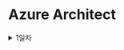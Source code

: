 # Azure Architect

<details><summary>1일차</summary>

<div markdown="1">

# Azure 프리티어 계정

- 강의 정리는 아니고 한달동안 200 크레딧을 주고 1년 프리 티어인데 학생 계정으로 하면 따로 100크레딧 1년짜리를 추가로 주고 프리 티어 사용량도 또 더 준다.

- 학생 계정은 Azure 내에서 Education 서비스를 들어가서 그 안에서 사용한다.

# Azure 지오그래피

- 지오그래피 -> Regional Pair -> Region -> AZ

- Regional Pair가 AWS 리전과 같은 범위인 것 같고 Korea Region Pair가 있다. 그 안에 복수의 Region이 있고 그 안에 복수의 AZ가 있다.

- 복수의 Region은 하나는 Sub로 있고 백업 용도로 쓰이는 듯 하다.

- Korea Central(서울), Korea South(부산)

- 그럼 Regional Pair는 단순히 계층을 하나 더 추가한 개념으로 보는 것이 맞을 것 같다.

# Azure 구독, 리소스 그룹, 리소스

- 리소스 그룹을 삭제하면 그 안에 있는 리소스도 한번에 삭제되므로 리소스 라이프 사이클 관리가 용이하다.

- ![image](qBCOrWlnMaCYQtVbbo8hD-ibUSFkvF3Fbg.png)

- https://support.bespinglobal.com/ko/support/solutions/articles/73000544876--azure-azure%EC%9D%98-%EA%B5%AC%EB%8F%85-%EA%B0%9C%EB%85%90%EC%9C%BC%EB%A1%9C-%EC%95%8C%EC%95%84%EB%B3%B4%EB%8A%94-%EB%A6%AC%EC%86%8C%EC%8A%A4-%EA%B4%80%EB%A6%AC

- 일단 간단하게는 리소스 그룹을 만들어서 그 안에 리소스를 운영하면 된다.

# Azure Network Service (Azure Virtual Network)

- Azure Vnet은 AWS VPC와 같은 개념이다.

- Vnet은 구독 -> 리소스 그룹에 생성된다. 구독을 선택하고 그 구독 안에 리소스 그룹을 선택해서 그 안에 Vnet을 생성한다.

- Azure Bastion, Azure Firewall, Azure DDoS 사용 옵션을 체크할 수 있다.

- Azire NSG(Network Security Group) - AWS NACL과 비슷한 네트워크 보안 리소스이다. 우선순위, 허용, 거부 규칙이 있다.

- 그 다음 네트워크의 IP 대역과 서브넷을 구성한다. 서브넷에 가용 영역 선택이 없고 퍼블릭 서브넷, 프라이빗 서브넷을 결정하는 것도 옵션을 체크하면 된다.

# DNS 영역

- AWS Route 53의 호스팅 영역과 동일하다.

- 생성할 리소스 그룹을 명시하고 아래 이름 항목에 사용할 도메인을 입력한다.

- 구매한 도메인 회사의 내 도메인 설정에 Azure DNS의 네임 서버를 입력한다.

- 네임 서버 정보를 확인하기 위해 `nslookup -type=ns [도메인]`을 사용해서 확인한다.

- 이후 똑같이 리소스를 생성하고 레코드를 기입해서 부여하면 된다.

- 별칭의 활용도 똑같이 가능하다. Azure의 별칭은 VM 인스턴스에 부여된 Public IP도 가리킬 수 있다.

# Azure VM

- EC2같은 서버 인스턴스를 의미한다.

- 템플릿(AMI)에 기반한 생성도 똑같이 가능하다.

- 서브넷은 가용 영역을 정하지 않았지만 서버를 생성할 때는 가용 영역을 선택한다.

- 보안 유형에서 신뢰할 수 있는 VM은 VM에 몇가지 보안 관련 툴이 설치된다는 것 같다.

- VM의 Default User는 `azureuser`이다.

- 이미지는 CentOS-based - 무료, Ubuntu 20.xx - 무료, 그외 여러 Windows - 무료

- 스팟 인스턴스 처럼 Azure Spot이라는 할인 옵션이 있는데 VM을 생성할때 선택할 수 있다.

- 키 페어를 생성하거나 할당할 수 있다. 다른 클라우드에서는 권장되지 않지만 암호를 통한 SSH도 선택지가 있다.

- VM 이미지 중에 리눅스도 Minimal이 아닌 경우가 있는 것 같다. Minimal인지 GUI인지 확인하자.

- 이미 생성된 NSG를 선택하려면 네트워크 인터페이스에서 고급을 선택해서 NSG를 적용하면 된다.

## Private vs Public

- AWS처럼 엄격한 구분이 아니라 공인 IP를 부여 할지 말지로 단순히 결정해서 임의로 나누는 듯 하다.

## 권장 경고 규칙 설정

- SNS + CloudWatch를 옵션 체크 하나로 설정할 수 있다. 이건 큰 장점으로 보인다. 임계값 설정과 메일 알림 가능

## 부트 진단

- 속도가 좀 느려지는데 이 부분을 고려해서 할지말지 결정하는 듯 하다. 빨라야 하면 체크 x

## 사용자 지정 데이터 및 Cloud-init

- AWS EC2의 User Data와 동일하다. 인스턴스 시작할 때 스크립트를 실행한다.

# Azure Disk Storage

- VM에 붙는 기본 블록 스토리지 디스크이다.

- 디스크에 데이터를 암호화해서 읽고 쓰는 옵션이 있고 그 암호화와 관련된 키를 설정할 수 있다.

- 추가 디스크를 생성할 수 있는데 VM의 디스크 항목에서 바로 추가가 가능하다.

- 추가 디스크를 공유 속성을 부여해서 생성할 수도 있는데 이 디스크를 여러 VM이 공유 파일 시스템처럼 동시에 마운트된 상태로 사용할 수 있다. Azure만의 서비스이다.

- VM안에서 lsblk 명령어를 사용하면 OS가 설치된 루트 볼륨 sda 외에 sdb라는 이름의 서비스 디스크가 있고 추가 디스크를 설정했다면 추가 디스크도 확인할 수 있다.

# 할당량

- Azure에서 AWS에서 EIP가 5개로 한정되는 것과 같이 할당량이라는 항목에서 리소스 할당량(제한)을 확인할 수 있다.

- Azure는 공인 IP가 기본적으로 3개가 상한선이다.

# NSG

- NSG는 NACL과 같이 동작하는 보안 그룹으로 인스턴스에 적용된다.

- 기본값이 내부 인바운드는 모두 허용이므로 ICMP를 허용하지 않더라도 같은 NSG를 적용한 VM끼리는 서로 ping이 나간다.

# Windows 가상 디스크

- 윈도우 PC에서 생성한 가상 디스크를 Azure Windows Server VM에 마운트 시킬 수 있다.

# 부하 분산 장치

- 로드밸런서를 의미한다.

- 인터넷 경계와 내부처럼 공개와 내부로 설정해서 생성할 수 있다.

- 생성 과정은 조금 더 직관적이다.

- l4를 외부로 설정했으니 할당할 공인 IP를 설정하고 백엔드 풀을 형성하는데 그 안에 담길 VM을 선택한다.

- 그다음 직접 인바운드, 아웃바운드 룰을 설정한다. 부하 분산 규칙에 로드밸런서가 트래픽을 받을 리스너를 설정하고 백엔드 풀에서 받을 포트를 설정한다.

- 인바운드 NAT 규칙은 LB의 IP에 포트를 명시해서 접속하면 그 포트를 맵핑된 포트로 포워딩하는 기능이다.

- `123.123.123.123:8080`으로 LB에 접속하면 뒷단 VM의 `10.0.0.0/8080`으로 한다는건가? 아니면 다르게도 할 수 있는건가

- 아웃바운드 규칙은 아래 SNAT랑 비슷한 의미인 듯 하다.

- 기본 규칙이 RR은 아닌 듯 하다. 해시 방식이라고 한다.

## 상태 프로브

- 상태 검사를 하는 개체로 명시된 내용을 저장한다.

- LB 부하 분산 규칙에서 그 개체를 선택한다.

## 아웃바운드 SNAT 옵션

- 로드밸런서와 연결된 백엔드 풀의 VM에서 외부로 나가는 트래픽이 허용되도록 하는 옵션이다.

- 프라이빗이더라도 인터넷 엑세스가 가능해진다.

- 근데 엔트리 포인트가 되는 LB이고 3-tier이고 연결된 WS가 프라이빗인 경우가 아니라면 딱히?

</div>

</details>
